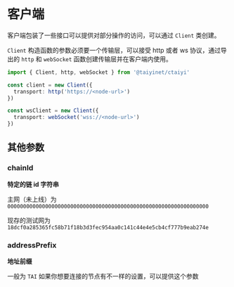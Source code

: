# 客户端

客户端包装了一些接口可以提供对部分操作的访问，可以通过 `Client` 类创建。

`Client` 构造函数的参数必须要一个传输层，可以接受 http 或者 ws 协议，通过导出的 `http` 和 `webSocket` 函数创建传输层并在客户端内使用。

```ts twoslash
import { Client, http, webSocket } from '@taiyinet/ctaiyi'

const client = new Client({
  transport: http('https://<node-url>')
})

const wsClient = new Client({
  transport: webSocket('wss://<node-url>')
})
```

## 其他参数

### chainId

**特定的链 id 字符串**

主网（未上线）为 `0000000000000000000000000000000000000000000000000000000000000000`

现存的测试网为 `18dcf0a285365fc58b71f18b3d3fec954aa0c141c44e4e5cb4cf777b9eab274e`

### addressPrefix

**地址前缀**

一般为 `TAI` 如果你想要连接的节点有不一样的设置，可以提供这个参数
